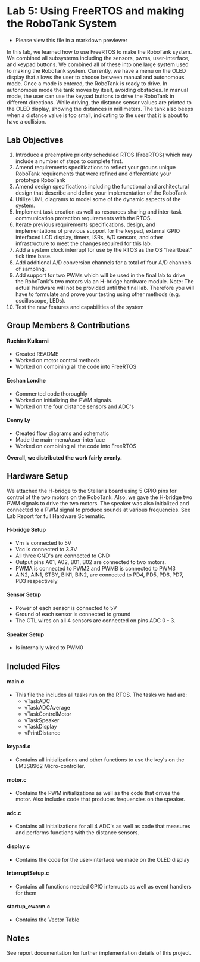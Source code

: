 # Lab 5: Using FreeRTOS and making the RoboTank System 
- Please view this file in a markdown previewer

In this lab, we learned how to use FreeRTOS to make the RoboTank system. We combined all subsystems including the sensors, pwms, user-interface, and keypad buttons. We combined all of these into one large system used to making the RoboTank system. Currently, we have a menu on the OLED display that allows the user to choose between manual and autonomous mode. Once a mode is entered, the RoboTank is ready to drive. In autonomous mode the tank moves by itself, avoiding obstacles. In manual mode, the user can use the keypad buttons to drive the RoboTank in different directions. While driving, the distance sensor values are printed to the OLED display, showing the distances in millimeters. The tank also beeps when a distance value is too small, indicating to the user that it is about to have a collision.

## Lab Objectives

1. Introduce a preemptive priority scheduled RTOS (FreeRTOS) which may include a number of steps to complete first.
2. Amend requirements specifications to reflect your groups unique RoboTank requirements that were refined and differentiate your prototype RoboTank
3. Amend design specifications including the functional and architectural design that describe and define your implementation of the RoboTank
4. Utilize UML diagrams to model some of the dynamic aspects of the system.
5. Implement task creation as well as resources sharing and inter-task communication protection requirements with the RTOS.
6. Iterate previous requirements specifications, design, and implementations of previous support for the  keypad, external GPIO interfaced LCD display, timers, ISRs, A/D sensors, and other infrastructure to meet the changes required for this lab.
7. Add a system clock interrupt for use by the RTOS as the OS “heartbeat” tick time base.
8. Add additional A/D conversion channels for a total of four A/D channels of sampling.
9. Add support for two PWMs which will be used in the final lab to drive the RoboTank's two motors via an H-bridge hardware module.
Note: The actual hardware will not be provided until the final lab.  Therefore you will have to formulate and prove your testing using other methods (e.g. oscilloscope, LEDs).
10. Test the new features and capabilities of the system

## Group Members & Contributions

#### Ruchira Kulkarni
- Created README
- Worked on motor control methods
- Worked on combining all the code into FreeRTOS

#### Eeshan Londhe
- Commented code thoroughly
- Worked on initializing the PWM signals.
- Worked on the four distance sensors and ADC's

#### Denny Ly
- Created flow diagrams and schematic
- Made the main-menu/user-interface
- Worked on combining all the code into FreeRTOS

<b>Overall, we distributed the work fairly evenly.</b>

## Hardware Setup
We attached the H-bridge to the Stellaris board using 5 GPIO pins for control of the two motors on the RoboTank. Also, we gave the H-bridge two PWM signals to drive the two motors. The speaker was also initialized and connected to a PWM signal to produce sounds at various frequencies. See Lab Report for full Hardware Schematic.

#### H-bridge Setup
- Vm is connected to 5V
- Vcc is connected to 3.3V
- All three GND's are connected to GND
- Output pins A01, A02, B01, B02 are connected to two motors.
- PWMA is connected to PWM2 and PWMB is connected to PWM3
- AIN2, AIN1, STBY, BIN1, BIN2, are connected to PD4, PD5, PD6, PD7, PD3 respectively

#### Sensor Setup
- Power of each sensor is connected to 5V
- Ground of each sensor is connected to ground
- The CTL wires on all 4 sensors are connected on pins ADC 0 - 3.

#### Speaker Setup
- Is internally wired to PWM0

## Included Files

#### main.c
- This file the includes all tasks run on the RTOS. The tasks we had are:
  - vTaskADC
  - vTaskADCAverage
  - vTaskControlMotor
  - vTaskSpeaker
  - vTaskDisplay
  - vPrintDistance

#### keypad.c
- Contains all initializations and other functions to use the key's on the LM3S8962 Micro-controller.

#### motor.c
- Contains the PWM initializations as well as the code that drives the motor. Also includes code that produces frequencies on the speaker.

#### adc.c
- Contains all initializations for all 4 ADC's as well as code that measures and performs functions with the distance sensors.

#### display.c
- Contains the code for the user-interface we made on the OLED display

#### InterruptSetup.c
- Contains all functions needed GPIO interrupts as well as event handlers for them

#### startup_ewarm.c
- Contains the Vector Table

## Notes

See report documentation for further implementation details of this project.
